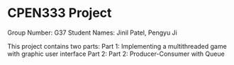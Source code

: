# CPEN333 Project

Group Number: G37
Student Names: Jinil Patel, Pengyu Ji

This project contains two parts:
Part 1: Implementing a multithreaded game with graphic user interface 
Part 2: Part 2: Producer-Consumer with Queue
